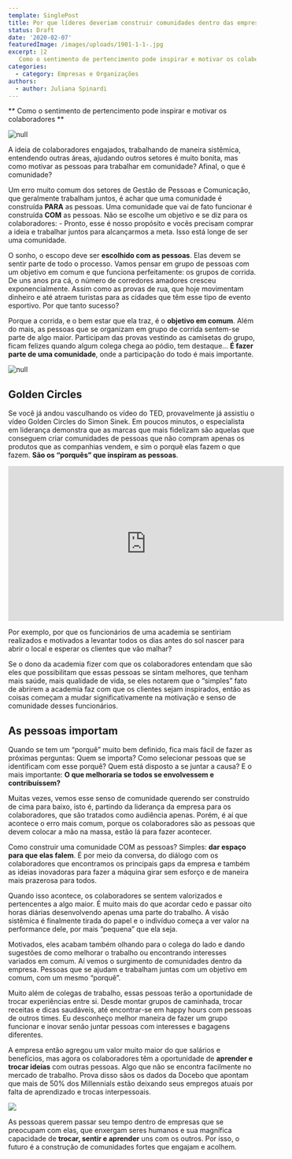 ```yaml
---
template: SinglePost
title: Por que líderes deveriam construir comunidades dentro das empresas
status: Draft
date: '2020-02-07'
featuredImage: /images/uploads/1901-1-1-.jpg
excerpt: |2
   Como o sentimento de pertencimento pode inspirar e motivar os colaboradores 
categories:
  - category: Empresas e Organizações
authors:
  - author: Juliana Spinardi
---
```

** Como o sentimento de pertencimento pode inspirar e motivar os colaboradores 
**

![null](/images/uploads/storyblocks-multiethnic-startup-business-team-on-meeting-in-modern-night-office-interior-brainstorming-working-on-laptop_so8fzwidhb.jpg)

A ideia de colaboradores engajados, trabalhando de maneira sistêmica, entendendo outras áreas, ajudando outros setores é muito bonita, mas como motivar as pessoas para trabalhar em comunidade? Afinal, o que é comunidade? 

Um erro muito comum dos setores de Gestão de Pessoas e Comunicação, que geralmente trabalham juntos, é achar que uma comunidade é construída **PARA** as pessoas. Uma comunidade que vai de fato funcionar é construída **COM** as pessoas. Não se escolhe um objetivo e se diz para os colaboradores:  - Pronto, esse é nosso propósito e vocês precisam comprar a ideia e trabalhar juntos para alcançarmos a meta. Isso está longe de ser uma comunidade. 

O sonho, o escopo deve ser **escolhido com as pessoas**. Elas devem se sentir parte de todo o processo. Vamos pensar em grupo de pessoas com um objetivo em comum e que funciona perfeitamente: os grupos de corrida. De uns anos pra cá, o número de corredores amadores cresceu exponencialmente. Assim como as provas de rua, que hoje movimentam dinheiro e até atraem turistas para as cidades que têm esse tipo de evento esportivo. Por que tanto sucesso? 

Porque a corrida, e o bem estar que ela traz, é o **objetivo em comum**. Além do mais, as pessoas que se organizam em grupo de corrida sentem-se parte de algo maior. Participam das provas vestindo as camisetas do grupo, ficam felizes quando algum colega chega ao pódio, tem destaque… **É fazer parte de uma comunidade**, onde a participação do todo é mais importante. 

![null](/images/uploads/0o1a2361-564.jpg)

## Golden Circles

Se você já andou vasculhando os vídeo do TED, provavelmente já assistiu o vídeo Golden Circles do Simon Sinek. Em poucos minutos, o especialista em liderança demonstra que as marcas que mais fidelizam são aquelas que conseguem criar comunidades de pessoas que não compram apenas os produtos que as companhias vendem, e sim o porquê elas fazem o que fazem. **São os “porquês” que inspiram as pessoas**. 

<iframe width="560" height="315" src="https://www.youtube.com/embed/qp0HIF3SfI4" frameborder="0" allow="accelerometer; autoplay; encrypted-media; gyroscope; picture-in-picture" allowfullscreen></iframe>

Por exemplo, por que os funcionários de uma academia se sentiriam realizados e motivados a levantar todos os dias antes do sol nascer para abrir o local e esperar os clientes que vão malhar? 

Se o dono da academia fizer com que os colaboradores entendam que são eles que possibilitam que essas pessoas se sintam melhores, que tenham mais saúde, mais qualidade de vida, se eles notarem que  o “simples” fato de abrirem a academia faz com que os clientes
 sejam inspirados, então as coisas começam a mudar significativamente na motivação e senso de comunidade desses funcionários. 

## As pessoas importam

Quando se tem um “porquê” muito bem definido, fica mais fácil de fazer as próximas perguntas: Quem se importa? Como selecionar pessoas que se identificam com esse porquê? Quem está disposto a se juntar a causa? E o mais importante: **O que melhoraria se todos se envolvessem e contribuíssem?**

Muitas vezes, vemos esse senso de comunidade querendo ser construído de cima para baixo, isto é, partindo da liderança da empresa para os colaboradores, que são tratados como audiência apenas. Porém, é aí que acontece o erro mais comum, porque os colaboradores são as pessoas que devem colocar a mão na massa, estão lá para fazer acontecer. 

Como construir uma comunidade COM as pessoas? Simples: **dar espaço para que elas falem**. É por meio da conversa, do diálogo com os colaboradores que encontramos os principais gaps da empresa e também as ideias inovadoras para fazer a máquina girar sem esforço e de maneira mais prazerosa para todos. 

Quando isso acontece, os colaboradores se sentem valorizados e pertencentes a algo maior. É muito mais do que acordar cedo e passar oito horas diárias desenvolvendo apenas uma parte do trabalho. A visão sistêmica é finalmente tirada do papel e o indivíduo começa a ver valor na performance dele, por mais “pequena” que ela seja. 

Motivados, eles acabam também olhando para o colega do lado e dando sugestões de como melhorar o trabalho ou encontrando interesses variados em comum. Aí vemos o surgimento de comunidades dentro da empresa. Pessoas que se ajudam e trabalham juntas com um objetivo em comum, com um mesmo “porquê”. 

Muito além de colegas de trabalho, essas pessoas terão a oportunidade de trocar experiências entre si. Desde montar grupos de caminhada, trocar receitas e dicas saudáveis, até encontrar-se em happy hours com pessoas de outros times. Eu desconheço melhor maneira de fazer um grupo funcionar e inovar senão juntar pessoas com interesses e bagagens diferentes. 

A empresa então agregou um valor muito maior do que salários e benefícios, mas agora os colaboradores têm a oportunidade de **aprender e trocar ideias** com outras pessoas. Algo que não se encontra facilmente no mercado de trabalho. Prova disso sãos os dados da Docebo que apontam que mais de 50% dos Millennials estão deixando seus empregos atuais por falta de aprendizado e trocas interpessoais. 

![](/images/uploads/linkedin-us-1-.jpg)

As pessoas querem passar seu tempo dentro de empresas que se preocupam com elas, que enxergam seres humanos e sua magnífica capacidade de **trocar, sentir e aprender** uns com os outros. Por isso, o futuro é a construção de comunidades fortes que engajam e acolhem.
